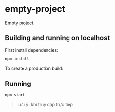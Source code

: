 # empty-project

Empty project.

## Building and running on localhost

First install dependencies:

```sh
npm install
```

To create a production build:

## Running

```sh
npm start
```

> Lưu ý: khi truy cập trực tiếp
